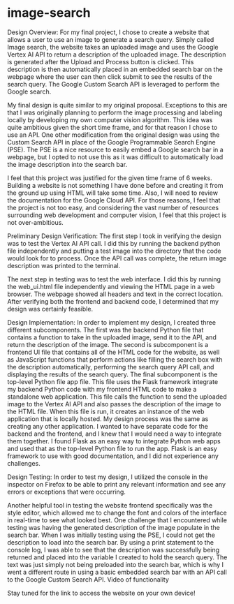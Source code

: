# image-search
Design Overview: For my final project, I chose to create a website that allows a user to use an image to generate a search query. Simply called Image search, the website takes an uploaded image and uses the Google Vertex AI API to return a description of the uploaded image. The description is generated after the Upload and Process button is clicked. This description is then automatically placed in an embedded search bar on the webpage where the user can then click submit to see the results of the search query. The Google Custom Search API is leveraged to perform the Google search. 
 
My final design is quite similar to my original proposal. Exceptions to this are that I was originally planning to perform the image processing and labeling locally by developing my own computer vision algorithm. This idea was quite ambitious given the short time frame, and for that reason I chose to use an API. One other modification from the original design was using the Custom Search API in place of the Google Programmable Search Engine (PSE). The PSE is a nice resource to easily embed a Google search bar in a webpage, but I opted to not use this as it was difficult to automatically load the image description into the search bar. 

I feel that this project was justified for the given time frame of 6 weeks. Building a website is not something I have done before and creating it from the ground up using HTML will take some time. Also, I will need to review the documentation for the Google Cloud API. For those reasons, I feel that the project is not too easy, and considering the vast number of resources surrounding web development and computer vision, I feel that this project is not over-ambitious.

 
Preliminary Design Verification: The first step I took in verifying the design was to test the Vertex AI API call. I did this by running the backend python file independently and putting a test image into the directory that the code would look for to process. Once the API call was complete, the return image description was printed to the terminal.
 
The next step in testing was to test the web interface. I did this by running the web_ui.html file independently and viewing the HTML page in a web browser. The webpage showed all headers and text in the correct location. After verifying both the frontend and backend code, I determined that my design was certainly feasible. 

Design Implementation: In order to implement my design, I created three different subcomponents. The first was the backend Python file that contains a function to take in the uploaded image, send it to the API, and return the description of the image. 
The second is subcomponent is a frontend UI file that contains all of the HTML code for the website, as well as JavaScript functions that perform actions like filling the search box with the description automatically, performing the search query API call, and displaying the results of the search query. 
The final subcomponent is the top-level Python file app file. This file uses the Flask framework integrate my backend Python code with my frontend HTML code to make a standalone web application. This file calls the function to send the uploaded image to the Vertex AI API and also passes the description of the image to the HTML file. When this file is run, it creates an instance of the web application that is locally hosted. 
My design process was the same as creating any other application. I wanted to have separate code for the backend and the frontend, and I knew that I would need a way to integrate them together. I found Flask as an easy way to integrate Python web apps and used that as the top-level Python file to run the app. Flask is an easy framework to use with good documentation, and I did not experience any challenges.

Design Testing: In order to test my design, I utilized the console in the inspector on Firefox to be able to print any relevant information and see any errors or exceptions that were occurring. 
 
Another helpful tool in testing the website frontend specifically was the style editor, which allowed me to change the font and colors of the interface in real-time to see what looked best. One challenge that I encountered while testing was having the generated description of the image populate in the search bar. When I was initially testing using the PSE, I could not get the description to load into the search bar. By using a print statement to the console log, I was able to see that the description was successfully being returned and placed into the variable I created to hold the search query. The text was just simply not being preloaded into the search bar, which is why I went a different route in using a basic embedded search bar with an API call to the Google Custom Search API. Video of functionality

Stay tuned for the link to access the website on your own device!

